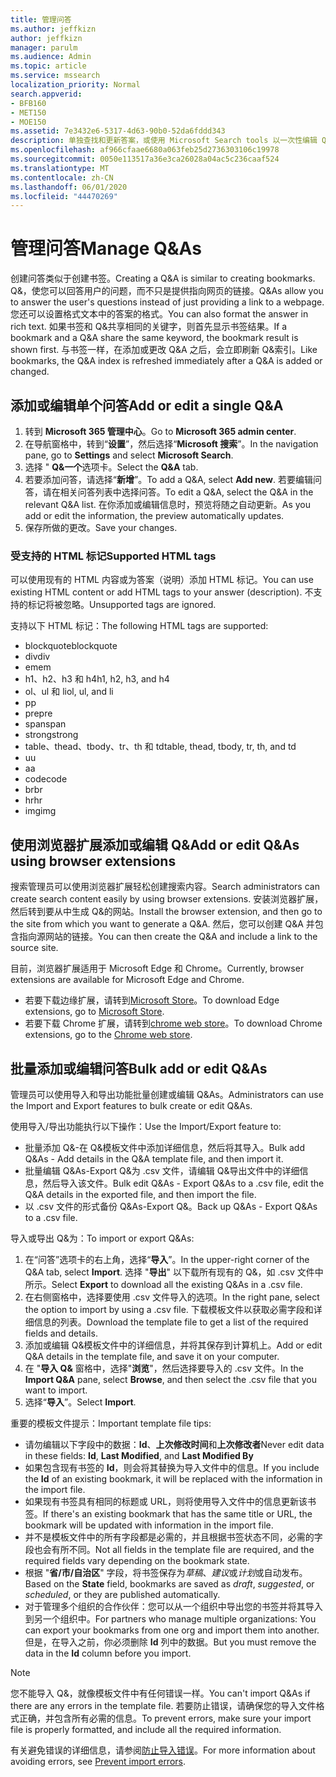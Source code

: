 ```yaml
---
title: 管理问答
ms.author: jeffkizn
author: jeffkizn
manager: parulm
ms.audience: Admin
ms.topic: article
ms.service: mssearch
localization_priority: Normal
search.appverid:
- BFB160
- MET150
- MOE150
ms.assetid: 7e3432e6-5317-4d63-90b0-52da6fddd343
description: 单独查找和更新答案，或使用 Microsoft Search tools 以一次性编辑 Q&。
ms.openlocfilehash: af966cfaae6680a063feb25d2736303106c19978
ms.sourcegitcommit: 0050e113517a36e3ca26028a04ac5c236caaf524
ms.translationtype: MT
ms.contentlocale: zh-CN
ms.lasthandoff: 06/01/2020
ms.locfileid: "44470269"
---
```

# <a name="manage-qas"></a><span data-ttu-id="33bf1-103">管理问答</span><span class="sxs-lookup"><span data-stu-id="33bf1-103">Manage Q&As</span></span>

<span data-ttu-id="33bf1-104">创建问答类似于创建书签。</span><span class="sxs-lookup"><span data-stu-id="33bf1-104">Creating a Q&A is similar to creating bookmarks.</span></span> <span data-ttu-id="33bf1-105">Q&，使您可以回答用户的问题，而不只是提供指向网页的链接。</span><span class="sxs-lookup"><span data-stu-id="33bf1-105">Q&As allow you to answer the user's questions instead of just providing a link to a webpage.</span></span> <span data-ttu-id="33bf1-106">您还可以设置格式文本中的答案的格式。</span><span class="sxs-lookup"><span data-stu-id="33bf1-106">You can also format the answer in rich text.</span></span> <span data-ttu-id="33bf1-107">如果书签和 Q&共享相同的关键字，则首先显示书签结果。</span><span class="sxs-lookup"><span data-stu-id="33bf1-107">If a bookmark and a Q&A share the same keyword, the bookmark result is shown first.</span></span> <span data-ttu-id="33bf1-108">与书签一样，在添加或更改 Q&A 之后，会立即刷新 Q&索引。</span><span class="sxs-lookup"><span data-stu-id="33bf1-108">Like bookmarks, the Q&A index is refreshed immediately after a Q&A is added or changed.</span></span>

## <a name="add-or-edit-a-single-qa"></a><span data-ttu-id="33bf1-109">添加或编辑单个问答</span><span class="sxs-lookup"><span data-stu-id="33bf1-109">Add or edit a single Q&A</span></span>

1. <span data-ttu-id="33bf1-110">转到 **Microsoft 365 管理中心**。</span><span class="sxs-lookup"><span data-stu-id="33bf1-110">Go to **Microsoft 365 admin center**.</span></span>
1. <span data-ttu-id="33bf1-111">在导航窗格中，转到“**设置**”，然后选择“**Microsoft 搜索**”。</span><span class="sxs-lookup"><span data-stu-id="33bf1-111">In the navigation pane, go to **Settings** and select **Microsoft Search**.</span></span>
1. <span data-ttu-id="33bf1-112">选择 " **Q&一个**选项卡。</span><span class="sxs-lookup"><span data-stu-id="33bf1-112">Select the **Q&A** tab.</span></span>
1. <span data-ttu-id="33bf1-113">若要添加问答，请选择“**新增**”。</span><span class="sxs-lookup"><span data-stu-id="33bf1-113">To add a Q&A, select **Add new**.</span></span>
<span data-ttu-id="33bf1-114">若要编辑问答，请在相关问答列表中选择问答。</span><span class="sxs-lookup"><span data-stu-id="33bf1-114">To edit a Q&A, select the Q&A in the relevant Q&A list.</span></span> <span data-ttu-id="33bf1-115">在你添加或编辑信息时，预览将随之自动更新。</span><span class="sxs-lookup"><span data-stu-id="33bf1-115">As you add or edit the information, the preview automatically updates.</span></span>
1. <span data-ttu-id="33bf1-116">保存所做的更改。</span><span class="sxs-lookup"><span data-stu-id="33bf1-116">Save your changes.</span></span>

### <a name="supported-html-tags"></a><span data-ttu-id="33bf1-117">受支持的 HTML 标记</span><span class="sxs-lookup"><span data-stu-id="33bf1-117">Supported HTML tags</span></span>

<span data-ttu-id="33bf1-118">可以使用现有的 HTML 内容或为答案（说明）添加 HTML 标记。</span><span class="sxs-lookup"><span data-stu-id="33bf1-118">You can use existing HTML content or add HTML tags to your answer (description).</span></span> <span data-ttu-id="33bf1-119">不支持的标记将被忽略。</span><span class="sxs-lookup"><span data-stu-id="33bf1-119">Unsupported tags are ignored.</span></span>

<span data-ttu-id="33bf1-120">支持以下 HTML 标记：</span><span class="sxs-lookup"><span data-stu-id="33bf1-120">The following HTML tags are supported:</span></span>

- <span data-ttu-id="33bf1-121">blockquote</span><span class="sxs-lookup"><span data-stu-id="33bf1-121">blockquote</span></span>
- <span data-ttu-id="33bf1-122">div</span><span class="sxs-lookup"><span data-stu-id="33bf1-122">div</span></span>
- <span data-ttu-id="33bf1-123">em</span><span class="sxs-lookup"><span data-stu-id="33bf1-123">em</span></span>
- <span data-ttu-id="33bf1-124">h1、h2、h3 和 h4</span><span class="sxs-lookup"><span data-stu-id="33bf1-124">h1, h2, h3, and h4</span></span>
- <span data-ttu-id="33bf1-125">ol、ul 和 li</span><span class="sxs-lookup"><span data-stu-id="33bf1-125">ol, ul, and li</span></span>
- <span data-ttu-id="33bf1-126">p</span><span class="sxs-lookup"><span data-stu-id="33bf1-126">p</span></span>
- <span data-ttu-id="33bf1-127">pre</span><span class="sxs-lookup"><span data-stu-id="33bf1-127">pre</span></span>
- <span data-ttu-id="33bf1-128">span</span><span class="sxs-lookup"><span data-stu-id="33bf1-128">span</span></span>
- <span data-ttu-id="33bf1-129">strong</span><span class="sxs-lookup"><span data-stu-id="33bf1-129">strong</span></span>
- <span data-ttu-id="33bf1-130">table、thead、tbody、tr、th 和 td</span><span class="sxs-lookup"><span data-stu-id="33bf1-130">table, thead, tbody, tr, th, and td</span></span>
- <span data-ttu-id="33bf1-131">u</span><span class="sxs-lookup"><span data-stu-id="33bf1-131">u</span></span>
- <span data-ttu-id="33bf1-132">a</span><span class="sxs-lookup"><span data-stu-id="33bf1-132">a</span></span>
- <span data-ttu-id="33bf1-133">code</span><span class="sxs-lookup"><span data-stu-id="33bf1-133">code</span></span>
- <span data-ttu-id="33bf1-134">br</span><span class="sxs-lookup"><span data-stu-id="33bf1-134">br</span></span>
- <span data-ttu-id="33bf1-135">hr</span><span class="sxs-lookup"><span data-stu-id="33bf1-135">hr</span></span>
- <span data-ttu-id="33bf1-136">img</span><span class="sxs-lookup"><span data-stu-id="33bf1-136">img</span></span>

## <a name="add-or-edit-qas-using-browser-extensions"></a><span data-ttu-id="33bf1-137">使用浏览器扩展添加或编辑 Q&</span><span class="sxs-lookup"><span data-stu-id="33bf1-137">Add or edit Q&As using browser extensions</span></span>

<span data-ttu-id="33bf1-138">搜索管理员可以使用浏览器扩展轻松创建搜索内容。</span><span class="sxs-lookup"><span data-stu-id="33bf1-138">Search administrators can create search content easily by using browser extensions.</span></span> <span data-ttu-id="33bf1-139">安装浏览器扩展，然后转到要从中生成 Q&的网站。</span><span class="sxs-lookup"><span data-stu-id="33bf1-139">Install the browser extension, and then go to the site from which you want to generate a Q&A.</span></span> <span data-ttu-id="33bf1-140">然后，您可以创建 Q&A 并包含指向源网站的链接。</span><span class="sxs-lookup"><span data-stu-id="33bf1-140">You can then create the Q&A and include a link to the source site.</span></span>

<span data-ttu-id="33bf1-141">目前，浏览器扩展适用于 Microsoft Edge 和 Chrome。</span><span class="sxs-lookup"><span data-stu-id="33bf1-141">Currently, browser extensions are available for Microsoft Edge and Chrome.</span></span>

- <span data-ttu-id="33bf1-142">若要下载边缘扩展，请转到[Microsoft Store](https://www.microsoft.com/p/microsoft-search-content-creator/9nrqdbcbwq55?activetab=pivot:overviewtab)。</span><span class="sxs-lookup"><span data-stu-id="33bf1-142">To download Edge extensions, go to [Microsoft Store](https://www.microsoft.com/p/microsoft-search-content-creator/9nrqdbcbwq55?activetab=pivot:overviewtab).</span></span>
- <span data-ttu-id="33bf1-143">若要下载 Chrome 扩展，请转到[chrome web store](https://chrome.google.com/webstore/detail/microsoft-search-content/nocnablpaoeecfmfnjoheefkogmleipm)。</span><span class="sxs-lookup"><span data-stu-id="33bf1-143">To download Chrome extensions, go to the [Chrome web store](https://chrome.google.com/webstore/detail/microsoft-search-content/nocnablpaoeecfmfnjoheefkogmleipm).</span></span>

## <a name="bulk-add-or-edit-qas"></a><span data-ttu-id="33bf1-144">批量添加或编辑问答</span><span class="sxs-lookup"><span data-stu-id="33bf1-144">Bulk add or edit Q&As</span></span>

<span data-ttu-id="33bf1-145">管理员可以使用导入和导出功能批量创建或编辑 Q&As。</span><span class="sxs-lookup"><span data-stu-id="33bf1-145">Administrators can use the Import and Export features to bulk create or edit Q&As.</span></span>

<span data-ttu-id="33bf1-146">使用导入/导出功能执行以下操作：</span><span class="sxs-lookup"><span data-stu-id="33bf1-146">Use the Import/Export feature to:</span></span>

- <span data-ttu-id="33bf1-147">批量添加 Q&-在 Q&模板文件中添加详细信息，然后将其导入。</span><span class="sxs-lookup"><span data-stu-id="33bf1-147">Bulk add Q&As - Add details in the Q&A template file, and then import it.</span></span>
- <span data-ttu-id="33bf1-148">批量编辑 Q&As-Export Q&为 .csv 文件，请编辑 Q&导出文件中的详细信息，然后导入该文件。</span><span class="sxs-lookup"><span data-stu-id="33bf1-148">Bulk edit Q&As - Export Q&As to a .csv file, edit the Q&A details in the exported file, and then import the file.</span></span>
- <span data-ttu-id="33bf1-149">以 .csv 文件的形式备份 Q&As-Export Q&。</span><span class="sxs-lookup"><span data-stu-id="33bf1-149">Back up Q&As - Export Q&As to a .csv file.</span></span>

<span data-ttu-id="33bf1-150">导入或导出 Q&为：</span><span class="sxs-lookup"><span data-stu-id="33bf1-150">To import or export Q&As:</span></span>

1. <span data-ttu-id="33bf1-151">在“问答”选项卡的右上角，选择“**导入**”。</span><span class="sxs-lookup"><span data-stu-id="33bf1-151">In the upper-right corner of the Q&A tab, select **Import**.</span></span>
<span data-ttu-id="33bf1-152">选择 "**导出**" 以下载所有现有的 Q&，如 .csv 文件中所示。</span><span class="sxs-lookup"><span data-stu-id="33bf1-152">Select **Export** to download all the existing Q&As in a .csv file.</span></span>
1. <span data-ttu-id="33bf1-153">在右侧窗格中，选择要使用 .csv 文件导入的选项。</span><span class="sxs-lookup"><span data-stu-id="33bf1-153">In the right pane, select the option to import by using a .csv file.</span></span> <span data-ttu-id="33bf1-154">下载模板文件以获取必需字段和详细信息的列表。</span><span class="sxs-lookup"><span data-stu-id="33bf1-154">Download the template file to get a list of the required fields and details.</span></span>
1. <span data-ttu-id="33bf1-155">添加或编辑 Q&模板文件中的详细信息，并将其保存到计算机上。</span><span class="sxs-lookup"><span data-stu-id="33bf1-155">Add or edit Q&A details in the template file, and save it on your computer.</span></span>
1. <span data-ttu-id="33bf1-156">在 "**导入 Q&** 窗格中，选择"**浏览**"，然后选择要导入的 .csv 文件。</span><span class="sxs-lookup"><span data-stu-id="33bf1-156">In the **Import Q&A** pane, select **Browse**, and then select the .csv file that you want to import.</span></span>
1. <span data-ttu-id="33bf1-157">选择“**导入**”。</span><span class="sxs-lookup"><span data-stu-id="33bf1-157">Select **Import**.</span></span>

<span data-ttu-id="33bf1-158">重要的模板文件提示：</span><span class="sxs-lookup"><span data-stu-id="33bf1-158">Important template file tips:</span></span>

- <span data-ttu-id="33bf1-159">请勿编辑以下字段中的数据：**Id**、**上次修改时间**和**上次修改者**</span><span class="sxs-lookup"><span data-stu-id="33bf1-159">Never edit data in these fields: **Id**, **Last Modified**, and **Last Modified By**</span></span>
- <span data-ttu-id="33bf1-160">如果包含现有书签的 **Id**，则会将其替换为导入文件中的信息。</span><span class="sxs-lookup"><span data-stu-id="33bf1-160">If you include the **Id** of an existing bookmark, it will be replaced with the information in the import file.</span></span>
- <span data-ttu-id="33bf1-161">如果现有书签具有相同的标题或 URL，则将使用导入文件中的信息更新该书签。</span><span class="sxs-lookup"><span data-stu-id="33bf1-161">If there's an existing bookmark that has the same title or URL, the bookmark will be updated with information in the import file.</span></span>
- <span data-ttu-id="33bf1-162">并不是模板文件中的所有字段都是必需的，并且根据书签状态不同，必需的字段也会有所不同。</span><span class="sxs-lookup"><span data-stu-id="33bf1-162">Not all fields in the template file are required, and the required fields vary depending on the bookmark state.</span></span>
- <span data-ttu-id="33bf1-163">根据 "**省/市/自治区**" 字段，将书签保存为*草稿*、*建议*或*计划*或自动发布。</span><span class="sxs-lookup"><span data-stu-id="33bf1-163">Based on the **State** field, bookmarks are saved as *draft*, *suggested*, or *scheduled*, or they are published automatically.</span></span>
- <span data-ttu-id="33bf1-164">对于管理多个组织的合作伙伴：您可以从一个组织中导出您的书签并将其导入到另一个组织中。</span><span class="sxs-lookup"><span data-stu-id="33bf1-164">For partners who manage multiple organizations: You can export your bookmarks from one org and import them into another.</span></span> <span data-ttu-id="33bf1-165">但是，在导入之前，你必须删除 **Id** 列中的数据。</span><span class="sxs-lookup"><span data-stu-id="33bf1-165">But you must remove the data in the **Id** column before you import.</span></span>

> [!NOTE]
> <span data-ttu-id="33bf1-166">您不能导入 Q&，就像模板文件中有任何错误一样。</span><span class="sxs-lookup"><span data-stu-id="33bf1-166">You can't import Q&As if there are any errors in the template file.</span></span> <span data-ttu-id="33bf1-167">若要防止错误，请确保您的导入文件格式正确，并包含所有必需的信息。</span><span class="sxs-lookup"><span data-stu-id="33bf1-167">To prevent errors, make sure your import file is properly formatted, and include all the required information.</span></span>

<span data-ttu-id="33bf1-168">有关避免错误的详细信息，请参阅[防止导入错误](manage-bookmarks.md#prevent-import-errors)。</span><span class="sxs-lookup"><span data-stu-id="33bf1-168">For more information about avoiding errors, see [Prevent import errors](manage-bookmarks.md#prevent-import-errors).</span></span>
